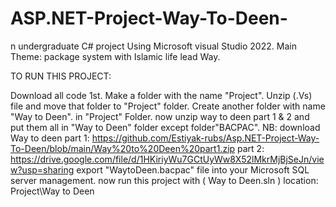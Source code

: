 # ASP.NET-Project-Way-To-Deen-

n undergraduate C# project Using Microsoft visual Studio 2022. Main Theme: package system with Islamic life lead Way.

TO RUN THIS PROJECT:

Download all code 1st.
Make a folder with the name "Project".
Unzip (.Vs) file and move that folder to "Project" folder.
Create another folder with name "Way to Deen". in "Project" Folder.
now unzip way to deen part 1 & 2 and put them all in "Way to Deen" folder except folder"BACPAC". NB: download Way to deen part 1: https://github.com/Estiyak-rubs/Asp.NET-Project-Way-To-Deen/blob/main/Way%20to%20Deen%20part1.zip part 2: https://drive.google.com/file/d/1HKiriyWu7GCtUyWw8X52lMkrMjBjSeJn/view?usp=sharing
export "WaytoDeen.bacpac" file into your Microsoft SQL server management.
now run this project with ( Way to Deen.sln ) location: Project\Way to Deen
